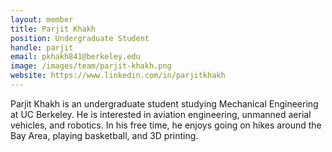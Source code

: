 ```yaml
---
layout: member
title: Parjit Khakh
position: Undergraduate Student
handle: parjit
email: pkhakh841@berkeley.edu
image: /images/team/parjit-khakh.png
website: https://www.linkedin.com/in/parjitkhakh
---
```


Parjit Khakh is an undergraduate student studying Mechanical Engineering at UC Berkeley. He is interested in aviation engineering, unmanned aerial vehicles, and robotics. In his free time, he enjoys going on hikes around the Bay Area, playing basketball, and 3D printing.
